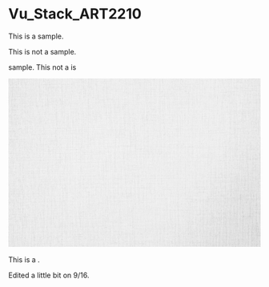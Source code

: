 # Vu_Stack_ART2210

This is a sample.

This is not a sample.

sample. This not a is

<div align=center>

![](https://github.com/TheOneAndOnlyStack/Vu_Stack_ART2210/raw/master/Image%20Folder/Canvas2.jpg)

<div align=left>

This is a   .

Edited a little bit on 9/16.